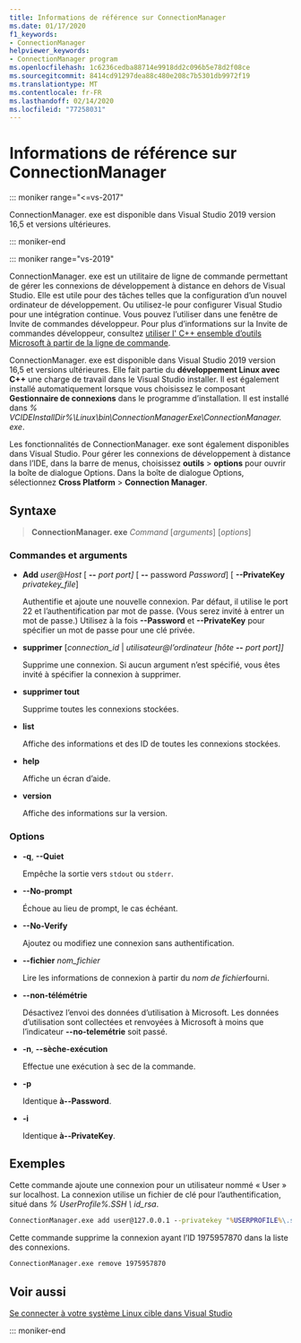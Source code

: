 ```yaml
---
title: Informations de référence sur ConnectionManager
ms.date: 01/17/2020
f1_keywords:
- ConnectionManager
helpviewer_keywords:
- ConnectionManager program
ms.openlocfilehash: 1c6236cedba88714e9918dd2c096b5e78d2f08ce
ms.sourcegitcommit: 8414cd91297dea88c480e208c7b5301db9972f19
ms.translationtype: MT
ms.contentlocale: fr-FR
ms.lasthandoff: 02/14/2020
ms.locfileid: "77258031"
---
```

# <a name="connectionmanager-reference"></a>Informations de référence sur ConnectionManager

::: moniker range="<=vs-2017"

ConnectionManager. exe est disponible dans Visual Studio 2019 version 16,5 et versions ultérieures.

::: moniker-end

::: moniker range="vs-2019"

ConnectionManager. exe est un utilitaire de ligne de commande permettant de gérer les connexions de développement à distance en dehors de Visual Studio. Elle est utile pour des tâches telles que la configuration d’un nouvel ordinateur de développement. Ou utilisez-le pour configurer Visual Studio pour une intégration continue. Vous pouvez l’utiliser dans une fenêtre de Invite de commandes développeur. Pour plus d’informations sur la Invite de commandes développeur, consultez [utiliser l' C++ ensemble d’outils Microsoft à partir de la ligne de commande](../build/building-on-the-command-line.md).

ConnectionManager. exe est disponible dans Visual Studio 2019 version 16,5 et versions ultérieures. Elle fait partie du **développement Linux avec C++**  une charge de travail dans le Visual Studio installer. Il est également installé automatiquement lorsque vous choisissez le composant **Gestionnaire de connexions** dans le programme d’installation. Il est installé dans *% VCIDEInstallDir%\\Linux\\bin\\ConnectionManagerExe\\ConnectionManager. exe*.

Les fonctionnalités de ConnectionManager. exe sont également disponibles dans Visual Studio. Pour gérer les connexions de développement à distance dans l’IDE, dans la barre de menus, choisissez **outils** > **options** pour ouvrir la boîte de dialogue Options. Dans la boîte de dialogue Options, sélectionnez **Cross Platform** > **Connection Manager**.

## <a name="syntax"></a>Syntaxe

> **ConnectionManager. exe** *Command* \[*arguments*] \[*options*]

### <a name="commands-and-arguments"></a>Commandes et arguments

- **Add** *user\@Host* \[ **--** *port port]* \[ **--** password *Password*] \[ **--PrivateKey** *privatekey_file*]

  Authentifie et ajoute une nouvelle connexion. Par défaut, il utilise le port 22 et l’authentification par mot de passe. (Vous serez invité à entrer un mot de passe.) Utilisez à la fois **--Password** et **--PrivateKey** pour spécifier un mot de passe pour une clé privée.

- **supprimer** \[*connection_id* \| *utilisateur\@l’ordinateur \[hôte* **--** *port port]]*

  Supprime une connexion. Si aucun argument n’est spécifié, vous êtes invité à spécifier la connexion à supprimer.

- **supprimer tout**

  Supprime toutes les connexions stockées.

- **list**

  Affiche des informations et des ID de toutes les connexions stockées.

- **help**

  Affiche un écran d’aide.

- **version**

  Affiche des informations sur la version.

### <a name="options"></a>Options

- **-q**, **--Quiet**

  Empêche la sortie vers `stdout` ou `stderr`.

- **--No-prompt**

  Échoue au lieu de prompt, le cas échéant.

- **--No-Verify**

  Ajoutez ou modifiez une connexion sans authentification.

- **--fichier** *nom_fichier*

  Lire les informations de connexion à partir du *nom de fichier*fourni.

- **--non-télémétrie**

  Désactivez l’envoi des données d’utilisation à Microsoft. Les données d’utilisation sont collectées et renvoyées à Microsoft à moins que l’indicateur **--no-telemétrie** soit passé.  

- **-n**, **--sèche-exécution**

  Effectue une exécution à sec de la commande.

- **-p**

  Identique **à--Password**.

- **-i**

  Identique **à--PrivateKey**.

## <a name="examples"></a>Exemples

Cette commande ajoute une connexion pour un utilisateur nommé « User » sur localhost. La connexion utilise un fichier de clé pour l’authentification, situé dans *% UserProfile%\.SSH \ id_rsa*.

```cmd
ConnectionManager.exe add user@127.0.0.1 --privatekey "%USERPROFILE%\.ssh\id_rsa"
```

Cette commande supprime la connexion ayant l’ID 1975957870 dans la liste des connexions.

```cmd
ConnectionManager.exe remove 1975957870
```

## <a name="see-also"></a>Voir aussi

[Se connecter à votre système Linux cible dans Visual Studio](connect-to-your-remote-linux-computer.md)

::: moniker-end

